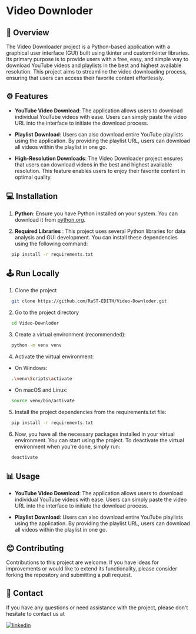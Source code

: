 # Video Downloder

## 📌 Overview

The Video Downloader project is a Python-based application with a graphical user interface (GUI) built using tkinter and customtkinter libraries. Its primary purpose is to provide users with a free, easy, and simple way to download YouTube videos and playlists in the best and highest available resolution. This project aims to streamline the video downloading process, ensuring that users can access their favorite content effortlessly.

## ⚙ Features

- **YouTube Video Download**: The application allows users to download individual YouTube videos with ease. Users can simply paste the video URL into the interface to initiate the download process.

- **Playlist Download**: Users can also download entire YouTube playlists using the application. By providing the playlist URL, users can download all videos within the playlist in one go.

- **High-Resolution Downloads**: The Video Downloader project ensures that users can download videos in the best and highest available resolution. This feature enables users to enjoy their favorite content in optimal quality.

## 💻 Installation

1) **Python**: Ensure you have Python installed on your system. You can download it from [python.org](https://www.python.org/).

2) **Required Libraries** : This project uses several Python libraries for data analysis and GUI development. You can install these dependencies using the following command:

```bash
  pip install -r requirements.txt
```
    
## 🕹 Run Locally

1) Clone the project

```bash
  git clone https://github.com/RaST-EDITH/Video-Downloder.git
```

2) Go to the project directory

```bash
  cd Video-Downloder
```

3) Create a virtual environment (recommended):

```bash
  python -m venv venv
```

4) Activate the virtual environment:

- On Windows:

```bash
  .\venv\Scripts\activate
```

- On macOS and Linux:

```bash
  source venv/bin/activate
```

5) Install the project dependencies from the requirements.txt file:

```bash
  pip install -r requirements.txt
```

6) Now, you have all the necessary packages installed in your virtual environment. You can start using the project. 
To deactivate the virtual environment when you're done, simply run:

```bash
  deactivate
```
## 📊 Usage

- **YouTube Video Download**: The application allows users to download individual YouTube videos with ease. Users can simply paste the video URL into the interface to initiate the download process.

- **Playlist Download**: Users can also download entire YouTube playlists using the application. By providing the playlist URL, users can download all videos within the playlist in one go.

## 😊 Contributing

Contributions to this project are welcome. If you have ideas for improvements or would like to extend its functionality, please consider forking the repository and submitting a pull request.

## 📎 Contact


If you have any questions or need assistance with the project, please don't hesitate to contact us at 

[![linkedin](https://img.shields.io/badge/linkedin-0A66C2?style=for-the-badge&logo=linkedin&logoColor=white)](https://www.linkedin.com/in/raghvendra-singh-053977226)


